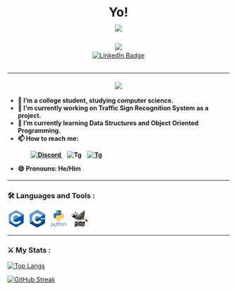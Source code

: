 <h1 align = "center">
Yo!
  <div id = "yo" align = "center">
  <img src="https://cdn.discordapp.com/attachments/1101944447740162058/1106111046336397352/image_2023-05-11_121921004-removebg-preview.png" width="100px"/>
  </div>
</h1>  

<div id="header" align="center">
  <img src="https://media.tenor.com/HrdCsKACgUMAAAAC/luffy-one-piece.gif" width="200"/>
</div>

<div id="badges" align="center">
  <a href = "https://www.linkedin.com/in/aryan-choudhary-a0b442203/">
  <img src="https://img.shields.io/badge/LinkedIn-blue?style=for-the-badge&logo=linkedin&logoColor=white" alt="LinkedIn Badge"/>
  </a>
</div>

<div id="badges2" align="center">
  <img src="https://komarev.com/ghpvc/?username=your-github-username&style=flat-square&color=blue" alt=""/>
</div>


---
<h4>
<div align="center">
  <img src="https://i.pinimg.com/originals/b0/ae/c8/b0aec80310cceb44e136c9dc74e9e435.gif" width="500"/>
</div>

- 🔭 I’m a college student, studying computer science.
- 🔨 I'm currently working on Traffic Sign Recognition System as a project.
- 🌱 I’m currently learning Data Structures and Object Oriented Programming.
- 📫 How to reach me: 
<div id="badges3">
  &nbsp;&nbsp;&nbsp;&nbsp;&nbsp;&nbsp;&nbsp;&nbsp;&nbsp;&nbsp;&nbsp;&nbsp;&nbsp;&nbsp;&nbsp;
  <a href = "https://discordapp.com/users/730667988969193513">
  <img src="https://www.svgrepo.com/show/353655/discord-icon.svg" alt="Discord" width="30"/>
  </a>
  &nbsp;&nbsp;
  <img src="http://www.clipartbest.com/cliparts/9cp/LXG/9cpLXGbgi.png" alt="Tg" width="30"/>
  &nbsp;&nbsp;
  <a href = "https://t.me/aryanc193">
  <img src="https://upload.wikimedia.org/wikipedia/commons/8/82/Telegram_logo.svg" alt="Tg" width="30"/>
  </a>
</div>

- 😄 Pronouns: He/Him
</h4>

---

### :hammer_and_wrench: Languages and Tools :
<div>
  <img src="https://raw.githubusercontent.com/devicons/devicon/1119b9f84c0290e0f0b38982099a2bd027a48bf1/icons/c/c-original.svg" title="C" alt="C" width="40" height="40"/>&nbsp;
  <img src="https://raw.githubusercontent.com/devicons/devicon/1119b9f84c0290e0f0b38982099a2bd027a48bf1/icons/cplusplus/cplusplus-original.svg" title="C++" alt="C++" width="40" height="40"/>&nbsp;
  <img src="https://raw.githubusercontent.com/devicons/devicon/1119b9f84c0290e0f0b38982099a2bd027a48bf1/icons/python/python-original-wordmark.svg" title="Python" alt="Python" width="40" height="40"/>&nbsp;
  <img src="https://raw.githubusercontent.com/devicons/devicon/1119b9f84c0290e0f0b38982099a2bd027a48bf1/icons/gimp/gimp-original-wordmark.svg" title="gimp" alt="gimp" width="40" height="40"/>&nbsp;
</div>

---

### :crossed_swords: My Stats :
[![Top Langs](https://github-readme-stats.vercel.app/api/top-langs/?username=aryanc193&layout=compact&theme=vision-friendly-dark)](https://github.com/anuraghazra/github-readme-stats)

[![GitHub Streak](http://github-readme-streak-stats.herokuapp.com?user=aryanc193&theme=merko&hide_border=true&date_format=M%20j%5B%2C%20Y%5D)](https://git.io/streak-stats)
